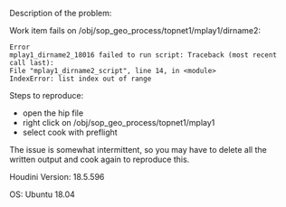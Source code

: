 Description of the problem:

Work item fails on /obj/sop_geo_process/topnet1/mplay1/dirname2:
```
Error 
mplay1_dirname2_18016 failed to run script: Traceback (most recent call last):
File "mplay1_dirname2_script", line 14, in <module>
IndexError: list index out of range
```

Steps to reproduce:

- open the hip file 
- right click on /obj/sop_geo_process/topnet1/mplay1
- select cook with preflight

The issue is somewhat intermittent, so you may have to delete all the written output and cook again to reproduce this.

Houdini Version:
18.5.596

OS:
Ubuntu 18.04